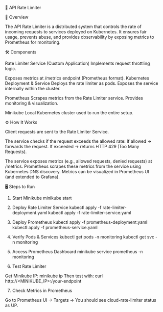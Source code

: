 🚀 API Rate Limiter

📌 Overview

The API Rate Limiter is a distributed system that controls the rate of incoming requests to services deployed on Kubernetes.
It ensures fair usage, prevents abuse, and provides observability by exposing metrics to Prometheus for monitoring.

🛠️ Components

Rate Limiter Service (Custom Application)
Implements request throttling logic.

Exposes metrics at /metrics endpoint (Prometheus format).
Kubernetes Deployment & Service
Deploys the rate limiter as pods.
Exposes the service internally within the cluster.

Prometheus
Scrapes metrics from the Rate Limiter service.
Provides monitoring & visualization.

Minikube
Local Kubernetes cluster used to run the entire setup.

⚙️ How It Works

Client requests are sent to the Rate Limiter Service.

The service checks if the request exceeds the allowed rate:
 If allowed → forwards the request.
 If exceeded → returns HTTP 429 (Too Many Requests).

The service exposes metrics (e.g., allowed requests, denied requests) at /metrics.
Prometheus scrapes these metrics from the service using Kubernetes DNS discovery.
Metrics can be visualized in Prometheus UI (and extended to Grafana).

🖥️ Steps to Run
1. Start Minikube
minikube start

2. Deploy Rate Limiter Service
kubectl apply -f rate-limiter-deployment.yaml
kubectl apply -f rate-limiter-service.yaml

3. Deploy Prometheus
kubectl apply -f prometheus-deployment.yaml
kubectl apply -f prometheus-service.yaml

4. Verify Pods & Services
kubectl get pods -n monitoring
kubectl get svc -n monitoring

5. Access Prometheus Dashboard
minikube service prometheus -n monitoring

6. Test Rate Limiter

Get Minikube IP:
minikube ip
Then test with:
curl http://<MINIKUBE_IP>:<NODEPORT>/your-endpoint

7. Check Metrics in Prometheus

Go to Prometheus UI → Targets → You should see cloud-rate-limiter status as UP.
